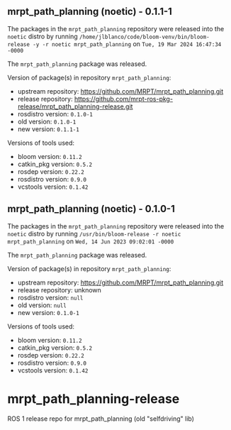 ## mrpt_path_planning (noetic) - 0.1.1-1

The packages in the `mrpt_path_planning` repository were released into the `noetic` distro by running `/home/jlblanco/code/bloom-venv/bin/bloom-release -y -r noetic mrpt_path_planning` on `Tue, 19 Mar 2024 16:47:34 -0000`

The `mrpt_path_planning` package was released.

Version of package(s) in repository `mrpt_path_planning`:

- upstream repository: https://github.com/MRPT/mrpt_path_planning.git
- release repository: https://github.com/mrpt-ros-pkg-release/mrpt_path_planning-release.git
- rosdistro version: `0.1.0-1`
- old version: `0.1.0-1`
- new version: `0.1.1-1`

Versions of tools used:

- bloom version: `0.11.2`
- catkin_pkg version: `0.5.2`
- rosdep version: `0.22.2`
- rosdistro version: `0.9.0`
- vcstools version: `0.1.42`


## mrpt_path_planning (noetic) - 0.1.0-1

The packages in the `mrpt_path_planning` repository were released into the `noetic` distro by running `/usr/bin/bloom-release -r noetic mrpt_path_planning` on `Wed, 14 Jun 2023 09:02:01 -0000`

The `mrpt_path_planning` package was released.

Version of package(s) in repository `mrpt_path_planning`:

- upstream repository: https://github.com/MRPT/mrpt_path_planning.git
- release repository: unknown
- rosdistro version: `null`
- old version: `null`
- new version: `0.1.0-1`

Versions of tools used:

- bloom version: `0.11.2`
- catkin_pkg version: `0.5.2`
- rosdep version: `0.22.2`
- rosdistro version: `0.9.0`
- vcstools version: `0.1.42`


# mrpt_path_planning-release
ROS 1 release repo for mrpt_path_planning (old "selfdriving" lib)
